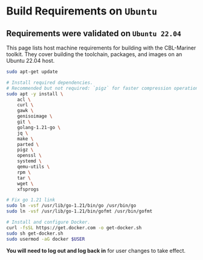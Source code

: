 
# Build Requirements on `Ubuntu`

## Requirements were validated on `Ubuntu 22.04`

This page lists host machine requirements for building with the CBL-Mariner toolkit. They cover building the toolchain, packages, and images on an Ubuntu 22.04 host.

```bash
sudo apt-get update

# Install required dependencies.
# Recommended but not required: `pigz` for faster compression operations.
sudo apt -y install \
    acl \
    curl \
    gawk \
    genisoimage \
    git \
    golang-1.21-go \
    jq \
    make \
    parted \
    pigz \
    openssl \
    systemd \
    qemu-utils \
    rpm \
    tar \
    wget \
    xfsprogs

# Fix go 1.21 link
sudo ln -vsf /usr/lib/go-1.21/bin/go /usr/bin/go
sudo ln -vsf /usr/lib/go-1.21/bin/gofmt /usr/bin/gofmt

# Install and configure Docker.
curl -fsSL https://get.docker.com -o get-docker.sh
sudo sh get-docker.sh
sudo usermod -aG docker $USER
```

**You will need to log out and log back in** for user changes to take effect.
